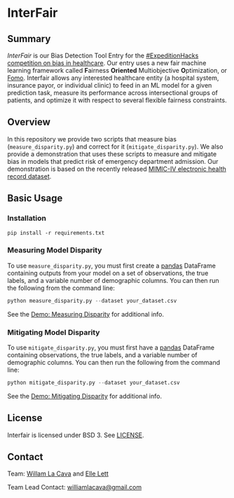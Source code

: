 # InterFair 



## Summary

<!-- start summary -->


*InterFair* is our Bias Detection Tool Entry for the [#ExpeditionHacks competition on bias in healthcare](https://expeditionhacks.com/bias-detection-healthcare/). 
Our entry uses a new fair machine learning framework called **F**airness **Oriented** Multiobjective **O**ptimization, or [Fomo](https://cavalab.org/fomo). 
Interfair allows any interested healthcare entity (a hospital system, insurance payor, or individual clinic) to feed in an ML model for a given prediction task, measure its performance across intersectional groups of patients, and optimize it with respect to several flexible fairness constraints.


## Overview

In this repository we provide two scripts that measure bias (`measure_disparity.py`) and correct for it (`mitigate_disparity.py`). 
We also provide a demonstration that uses these scripts to measure and mitigate bias in models that predict risk of emergency department admission. 
Our demonstration is based on the recently released [MIMIC-IV electronic health record dataset](https://www.nature.com/articles/s41597-022-01899-x). 

<!-- end summary -->

## Basic Usage

<!-- start basic -->

### Installation

```text
pip install -r requirements.txt
```


### Measuring Model Disparity

To use `measure_disparity.py`, you must first create a [pandas](https://pandas.pydata.org/) DataFrame containing outputs from your model on a set of observations, the true labels, and a variable number of demographic columns. 
You can then run the following from the command line:

```python
python measure_disparity.py --dataset your_dataset.csv
```

See the [Demo: Measuring Disparity](https://github.com/cavalab/interfair/blob/main/docs/demo_measure_disparity.ipynb) for additional info. 

### Mitigating Model Disparity

To use `mitigate_disparity.py`, you must first have a [pandas](https://pandas.pydata.org/) DataFrame containing observations, the true labels, and a variable number of demographic columns. 
You can then run the following from the command line:

```python
python mitigate_disparity.py --dataset your_dataset.csv
```

See the [Demo: Mitigating Disparity](https://github.com/cavalab/interfair/blob/main/docs/demo_mitigate_disparity.ipynb) for additional info. 

<!-- end basic -->

## License

<!-- start license -->

Interfair is licensed under BSD 3.  See [LICENSE](https://github.com/cavalab/fomo/blob/main/LICENSE).

<!-- end license -->

## Contact 

<!-- start contact -->

Team: [Willam La Cava](https://williamlacava.com) and [Elle Lett](https://ellelett.com)

Team Lead Contact: williamlacava@gmail.com

<!-- end contact -->
